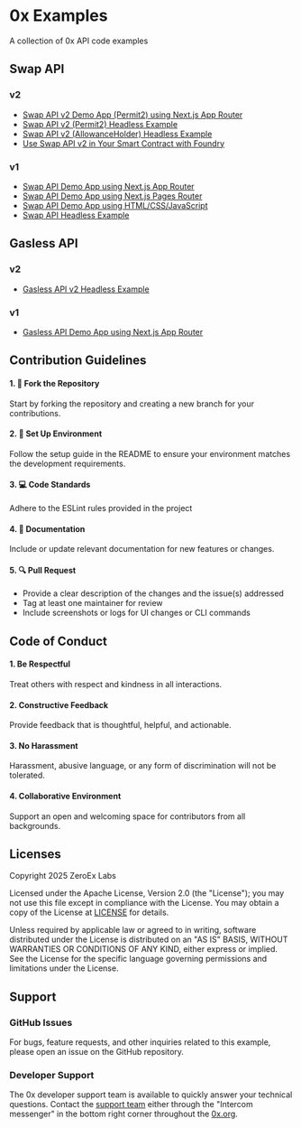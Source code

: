 # 0x Examples

A collection of 0x API code examples

## Swap API

### v2

- [Swap API v2 Demo App (Permit2) using Next.js App Router](https://github.com/0xProject/0x-examples/tree/main/swap-v2-next-app)
- [Swap API v2 (Permit2) Headless Example](https://github.com/0xProject/0x-examples/tree/main/swap-v2-headless-example)
- [Swap API v2 (AllowanceHolder) Headless Example](https://github.com/0xProject/0x-examples/tree/main/swap-v2-allowance-holder-headless-example)
- [Use Swap API v2 in Your Smart Contract with Foundry](https://github.com/0xProject/0x-examples/tree/main/swap-v2-with-foundry)

### v1

- [Swap API Demo App using Next.js App Router](https://github.com/0xProject/0x-examples/tree/main/swap-next-app)
- [Swap API Demo App using Next.js Pages Router](https://github.com/0xProject/0x-nextjs-demo-app/tree/main)
- [Swap API Demo App using HTML/CSS/JavaScript](https://github.com/0xProject/swap-demo-tutorial)
- [Swap API Headless Example](https://github.com/0xProject/0x-examples/tree/main/swap-headless-example)

## Gasless API

### v2

- [Gasless API v2 Headless Example](https://github.com/0xProject/0x-examples/blob/main/gasless-v2-headless-example/README.md)

### v1

- [Gasless API Demo App using Next.js App Router](https://github.com/0xProject/0x-examples/tree/main/gasless-next-app)


## Contribution Guidelines

#### 1. 🍴 Fork the Repository
Start by forking the repository and creating a new branch for your contributions.

#### 2. 🔧 Set Up Environment
Follow the setup guide in the README to ensure your environment matches the development requirements.

#### 3. 💻 Code Standards
Adhere to the ESLint rules provided in the project

#### 4. 📄 Documentation
Include or update relevant documentation for new features or changes.

#### 5. 🔍 Pull Request
- Provide a clear description of the changes and the issue(s) addressed
- Tag at least one maintainer for review
- Include screenshots or logs for UI changes or CLI commands

## Code of Conduct

#### 1. Be Respectful
Treat others with respect and kindness in all interactions.

#### 2. Constructive Feedback
Provide feedback that is thoughtful, helpful, and actionable.

#### 3. No Harassment
Harassment, abusive language, or any form of discrimination will not be tolerated.

#### 4. Collaborative Environment
Support an open and welcoming space for contributors from all backgrounds.

## Licenses

Copyright 2025 ZeroEx Labs

Licensed under the Apache License, Version 2.0 (the "License"); you may not use this file except in compliance with the License. You may obtain a copy of the License at [LICENSE](http://www.apache.org/licenses/LICENSE-2.0) for details.

Unless required by applicable law or agreed to in writing, software distributed under the License is distributed on an "AS IS" BASIS, WITHOUT WARRANTIES OR CONDITIONS OF ANY KIND, either express or implied. See the License for the specific language governing permissions and limitations under the License.

## Support

### GitHub Issues
For bugs, feature requests, and other inquiries related to this example, please open an issue on the GitHub repository.

### Developer Support
The 0x developer support team is available to quickly answer your technical questions. Contact the [support team](https://0x.org/docs/introduction/community#contact-support) either through the "Intercom messenger" in the bottom right corner throughout the [0x.org](https://0x.org/).